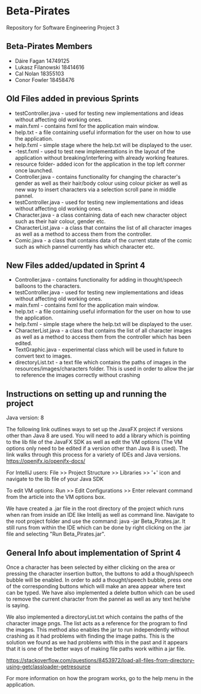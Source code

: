 # Beta-Pirates
Repository for Software Engineering Project 3

## Beta-Pirates Members
- Dáire Fagan 14749125
- Lukasz Filanowski 18414616
- Cal Nolan 18355103
- Conor Fowler 18458476

## Old Files added in previous Sprints
- testController.java - used for testing new implementations and ideas without affecting old working ones. 
- main.fxml - contains fxml for the application main window.
- help.txt - a file containing useful information for the user on how to use the application.
- help.fxml - simple stage where the help.txt will be displayed to the user.
- -test.fxml - used to test new implementations in the layout of the application without breaking/interfering with already working features.
- resource folder- added icon for the application in the top left conrner once launched.
- Controller.java - contains functionality for changing the character's gender as well as their hair/body colour using colour picker as well as new way to insert
  characters via a selection scroll pane in middle pannel. 
- testController.java - used for testing new implementations and ideas without affecting old working ones. 
- Character.java - a class containing data of each new character object such as their hair colour, gender etc.
- CharacterList.java - a class that contains the list of all character images as well as a method to access them from the controller.
- Comic.java - a class that contains data of the current state of the comic such as which pannel currently has which character etc.  


## New Files added/updated in Sprint 4
- Controller.java - contains functionality for adding in thought/speech balloons to the characters.
- testController.java - used for testing new implementations and ideas without affecting old working ones. 
- main.fxml - contains fxml for the application main window.
- help.txt - a file containing useful information for the user on how to use the application.
- help.fxml - simple stage where the help.txt will be displayed to the user.
- CharacterList.java - a class that contains the list of all character images as well as a method to access them from the controller which has been edited. 
- TextGraphic.java - experimental class which will be used in future to convert text to images.
- directoryList.txt - a text file which contains the paths of images in the resources/images/characters folder. This is used in order to allow the jar to reference 
 the images correctly without crashing
 
## Instructions on setting up and running the project
Java version: 8

The following link outlines ways to set up the JavaFX project if versions other than Java 8 are used. You will need to add a library which is pointing to the lib file of the JavaFX SDK as well as edit the VM options (The VM options only need to be edited if a version other than Java 8 is used). The link walks through this process for a variety of IDEs and Java versions.
https://openjfx.io/openjfx-docs/

For IntelliJ users: File >> Project Structure >> Libraries >> '+' icon and navigate to the lib file of your Java SDK

To edit VM options: Run >> Edit Configurations >> Enter relevant command from the article into the VM options box.

We have created a .jar file in the root directory of the project which runs when ran from inside an IDE like Intellij as well as command line. Navigate to the root project folder and use the command: java -jar Beta_Pirates.jar. It still runs from within the IDE which can be done by right clicking on the .jar file and selecting "Run Beta_Pirates.jar".

## General Info about implementation of Sprint 4

Once a character has been selected by either clicking on the area or pressing the character insertion button, the buttons to add a though/speech bubble will be 
enabled. In order to add a thought/speech bubble, press one of the corresponding buttons which will make an area appear where text can be typed. We have also implemented a delete button which can be used to remove the current character from the pannel as well as any text he/she is saying.

We also implemented a directoryList.txt which contains the paths of the character image pngs. The list acts as a reference for the program to find the images. This 
method also enables the jar to run independently without crashing as it had problems with finding the image paths. This is the solution we found as we had problems with this in the past and it appears that it is one of the better ways of making file paths work within a jar file.

https://stackoverflow.com/questions/8453972/load-all-files-from-directory-using-getclassloader-getresource

For more information on how the program works, go to the help menu in the application. 
